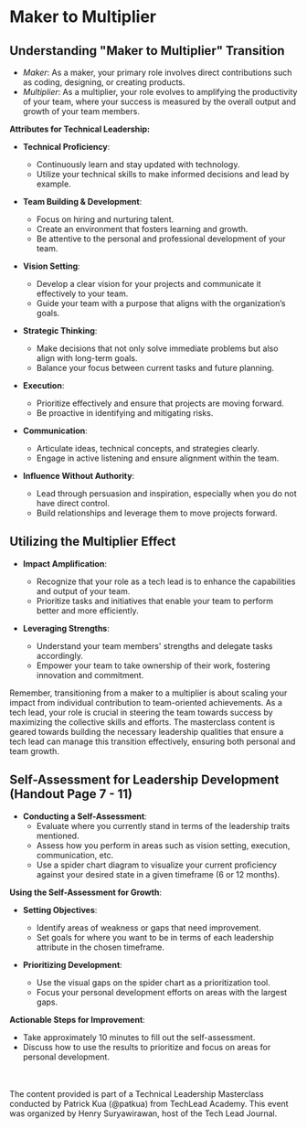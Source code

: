 # Maker to Multiplier


## **Understanding "Maker to Multiplier" Transition**

- *Maker*: As a maker, your primary role involves direct contributions such as coding, designing, or creating products.
- *Multiplier*: As a multiplier, your role evolves to amplifying the productivity of your team, where your success is measured by the overall output and growth of your team members.

**Attributes for Technical Leadership:**

- **Technical Proficiency**: 
  - Continuously learn and stay updated with technology.
  - Utilize your technical skills to make informed decisions and lead by example.

- **Team Building & Development**: 
  - Focus on hiring and nurturing talent.
  - Create an environment that fosters learning and growth.
  - Be attentive to the personal and professional development of your team.

- **Vision Setting**: 
  - Develop a clear vision for your projects and communicate it effectively to your team.
  - Guide your team with a purpose that aligns with the organization’s goals.

- **Strategic Thinking**: 
  - Make decisions that not only solve immediate problems but also align with long-term goals.
  - Balance your focus between current tasks and future planning.

- **Execution**: 
  - Prioritize effectively and ensure that projects are moving forward.
  - Be proactive in identifying and mitigating risks.

- **Communication**: 
  - Articulate ideas, technical concepts, and strategies clearly.
  - Engage in active listening and ensure alignment within the team.

- **Influence Without Authority**: 
  - Lead through persuasion and inspiration, especially when you do not have direct control.
  - Build relationships and leverage them to move projects forward.

## **Utilizing the Multiplier Effect**

- **Impact Amplification**:
  - Recognize that your role as a tech lead is to enhance the capabilities and output of your team.
  - Prioritize tasks and initiatives that enable your team to perform better and more efficiently.

- **Leveraging Strengths**:
  - Understand your team members' strengths and delegate tasks accordingly.
  - Empower your team to take ownership of their work, fostering innovation and commitment.

Remember, transitioning from a maker to a multiplier is about scaling your impact from individual contribution to team-oriented achievements. As a tech lead, your role is crucial in steering the team towards success by maximizing the collective skills and efforts. The masterclass content is geared towards building the necessary leadership qualities that ensure a tech lead can manage this transition effectively, ensuring both personal and team growth.

## **Self-Assessment for Leadership Development (Handout Page 7 - 11)**

- **Conducting a Self-Assessment**:
  - Evaluate where you currently stand in terms of the leadership traits mentioned.
  - Assess how you perform in areas such as vision setting, execution, communication, etc.
  - Use a spider chart diagram to visualize your current proficiency against your desired state in a given timeframe (6 or 12 months).

**Using the Self-Assessment for Growth**:

- **Setting Objectives**:
  - Identify areas of weakness or gaps that need improvement.
  - Set goals for where you want to be in terms of each leadership attribute in the chosen timeframe.

- **Prioritizing Development**:
  - Use the visual gaps on the spider chart as a prioritization tool.
  - Focus your personal development efforts on areas with the largest gaps.

**Actionable Steps for Improvement**:

- Take approximately 10 minutes to fill out the self-assessment.
- Discuss how to use the results to prioritize and focus on areas for personal development.


<br><br>
The content provided is part of a Technical Leadership Masterclass conducted by Patrick Kua (@patkua) from TechLead Academy. This event was organized by Henry Suryawirawan, host of the Tech Lead Journal.